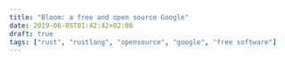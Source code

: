```yaml
---
title: "Bloom: a free and open source Google"
date: 2019-06-05T01:42:42+02:00
draft: true
tags: ["rust", "rustlang", "opensource", "google", "free software"]
---
```


